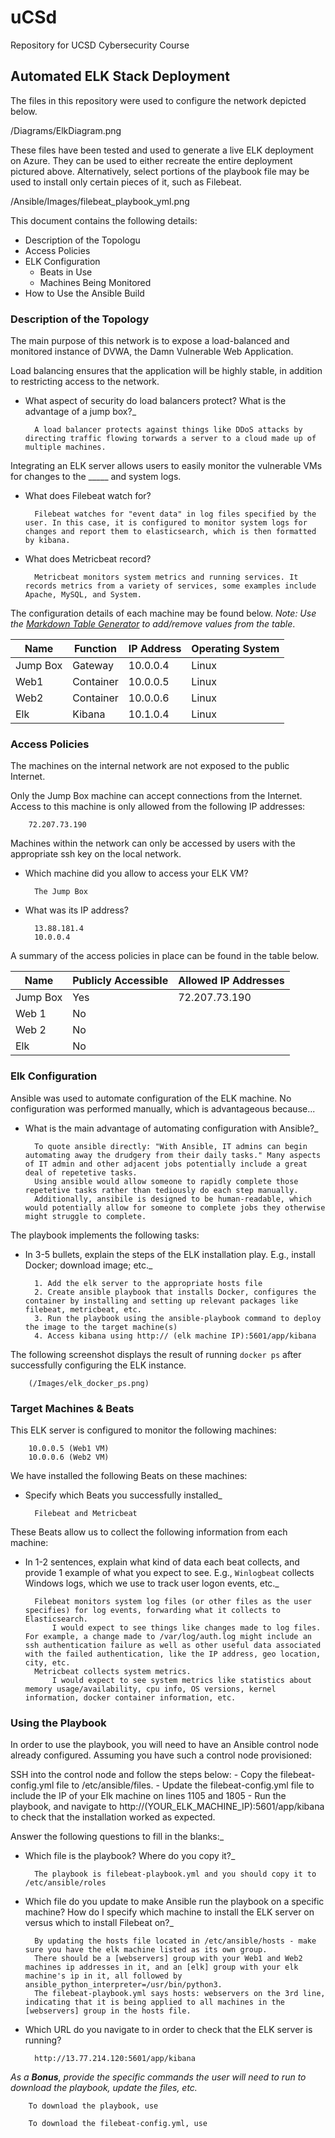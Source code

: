 # uCSd
Repository for UCSD Cybersecurity Course

## Automated ELK Stack Deployment

The files in this repository were used to configure the network depicted below.

/Diagrams/ElkDiagram.png

These files have been tested and used to generate a live ELK deployment on Azure. They can be used to either recreate the entire deployment pictured above. Alternatively, select portions of the playbook file may be used to install only certain pieces of it, such as Filebeat.

/Ansible/Images/filebeat_playbook_yml.png

This document contains the following details:
- Description of the Topologu
- Access Policies
- ELK Configuration
  - Beats in Use
  - Machines Being Monitored
- How to Use the Ansible Build


### Description of the Topology

The main purpose of this network is to expose a load-balanced and monitored instance of DVWA, the Damn Vulnerable Web Application.

Load balancing ensures that the application will be highly stable, in addition to restricting access to the network.
- What aspect of security do load balancers protect? What is the advantage of a jump box?_
	
		A load balancer protects against things like DDoS attacks by directing traffic flowing torwards a server to a cloud made up of multiple machines.

Integrating an ELK server allows users to easily monitor the vulnerable VMs for changes to the _____ and system logs.
- What does Filebeat watch for?
		
		Filebeat watches for "event data" in log files specified by the user. In this case, it is configured to monitor system logs for changes and report them to elasticsearch, which is then formatted by kibana.
 
- What does Metricbeat record?
	
		Metricbeat monitors system metrics and running services. It records metrics from a variety of services, some examples include Apache, MySQL, and System.

The configuration details of each machine may be found below.
_Note: Use the [Markdown Table Generator](http://www.tablesgenerator.com/markdown_tables) to add/remove values from the table_.

| Name     | Function | IP Address | Operating System |
|----------|----------|------------|------------------|
| Jump Box | Gateway  | 10.0.0.4   | Linux            |
| Web1     | Container| 10.0.0.5   | Linux            |
| Web2     | Container| 10.0.0.6   | Linux            |
| Elk      | Kibana   | 10.1.0.4   | Linux            |

### Access Policies

The machines on the internal network are not exposed to the public Internet. 

Only the Jump Box machine can accept connections from the Internet. Access to this machine is only allowed from the following IP addresses:

		72.207.73.190

Machines within the network can only be accessed by users with the appropriate ssh key on the local network.
- Which machine did you allow to access your ELK VM? 
	
		The Jump Box
	
- What was its IP address?
	
		13.88.181.4
		10.0.0.4

A summary of the access policies in place can be found in the table below.

| Name     | Publicly Accessible | Allowed IP Addresses |
|----------|---------------------|----------------------|
| Jump Box | Yes                 |    72.207.73.190     |
| Web 1    | No                  |                      |
| Web 2    | No                  |                      |
| Elk      | No                  |                      |


### Elk Configuration

Ansible was used to automate configuration of the ELK machine. No configuration was performed manually, which is advantageous because...
- What is the main advantage of automating configuration with Ansible?_

		To quote ansible directly: "With Ansible, IT admins can begin automating away the drudgery from their daily tasks." Many aspects of IT admin and other adjacent jobs potentially include a great deal of repetetive tasks. 
		Using ansible would allow someone to rapidly complete those repetetive tasks rather than tediously do each step manually.
		Additionally, ansibile is designed to be human-readable, which would potentially allow for someone to complete jobs they otherwise might struggle to complete.

The playbook implements the following tasks:
- In 3-5 bullets, explain the steps of the ELK installation play. E.g., install Docker; download image; etc._
		
		1. Add the elk server to the appropriate hosts file
		2. Create ansible playbook that installs Docker, configures the container by installing and setting up relevant packages like filebeat, metricbeat, etc.
		3. Run the playbook using the ansible-playbook command to deploy the image to the target machine(s)
		4. Access kibana using http:// (elk machine IP):5601/app/kibana

The following screenshot displays the result of running `docker ps` after successfully configuring the ELK instance.

		(/Images/elk_docker_ps.png)

### Target Machines & Beats
This ELK server is configured to monitor the following machines:

		10.0.0.5 (Web1 VM)
		10.0.0.6 (Web2 VM)

We have installed the following Beats on these machines:
- Specify which Beats you successfully installed_

		Filebeat and Metricbeat

These Beats allow us to collect the following information from each machine:
- In 1-2 sentences, explain what kind of data each beat collects, and provide 1 example of what you expect to see. E.g., `Winlogbeat` collects Windows logs, which we use to track user logon events, etc._

		Filebeat monitors system log files (or other files as the user specifies) for log events, forwarding what it collects to Elasticsearch.
			I would expect to see things like changes made to log files. For example, a change made to /var/log/auth.log might include an ssh authentication failure as well as other useful data associated with the failed authentication, like the IP address, geo location, city, etc.
		Metricbeat collects system metrics.
			I would expect to see system metrics like statistics about memory usage/availability, cpu info, OS versions, kernel information, docker container information, etc.

### Using the Playbook
In order to use the playbook, you will need to have an Ansible control node already configured. Assuming you have such a control node provisioned: 

SSH into the control node and follow the steps below:
		- Copy the filebeat-config.yml file to /etc/ansible/files.
		- Update the filebeat-config.yml file to include the IP of your Elk machine on lines 1105 and 1805
		- Run the playbook, and navigate to http://(YOUR_ELK_MACHINE_IP):5601/app/kibana to check that the installation worked as expected.

Answer the following questions to fill in the blanks:_
- Which file is the playbook? Where do you copy it?_

		The playbook is filebeat-playbook.yml and you should copy it to /etc/ansible/roles

- Which file do you update to make Ansible run the playbook on a specific machine? How do I specify which machine to install the ELK server on versus which to install Filebeat on?_

		By updating the hosts file located in /etc/ansible/hosts - make sure you have the elk machine listed as its own group. 
		There should be a [webservers] group with your Web1 and Web2 machines ip addresses in it, and an [elk] group with your elk machine's ip in it, all followed by ansible_python_interpreter=/usr/bin/python3.
		The filebeat-playbook.yml says hosts: webservers on the 3rd line, indicating that it is being applied to all machines in the [webservers] group in the hosts file.

- Which URL do you navigate to in order to check that the ELK server is running?
		
		http://13.77.214.120:5601/app/kibana

_As a **Bonus**, provide the specific commands the user will need to run to download the playbook, update the files, etc._

		To download the playbook, use 
		
		To download the filebeat-config.yml, use
